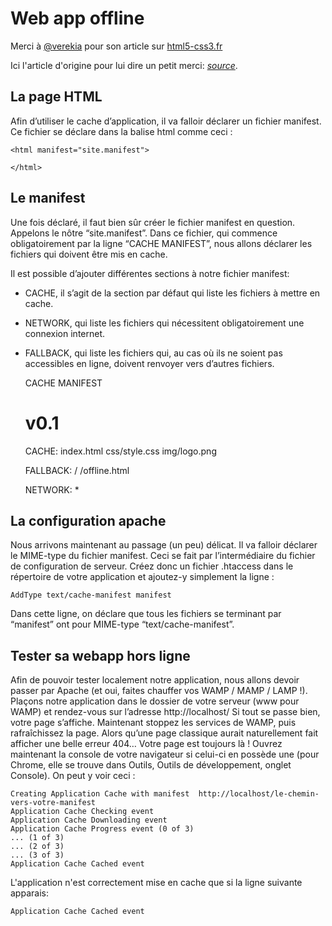 Web app offline
===============
Merci à [@verekia](http://twitter.com/#!/verekia) pour son article sur [html5-css3.fr](http://www.html5-css3.fr)

Ici l'article d'origine pour lui dire un petit merci: *[source](http://www.html5-css3.fr/html5/tutoriel-application-web-offline-html5-cache-manifest)*.

La page HTML
------------
Afin d’utiliser le cache d’application, il va falloir déclarer un fichier manifest.
Ce fichier se déclare dans la balise html comme ceci :

    <html manifest="site.manifest">
    
    </html>

Le manifest
-----------
Une fois déclaré, il faut bien sûr créer le fichier manifest en question. Appelons le nôtre “site.manifest”.
Dans ce fichier, qui commence obligatoirement par la ligne “CACHE MANIFEST”, nous allons déclarer les fichiers qui doivent être mis en cache.

Il est possible d’ajouter différentes sections à notre fichier manifest:

* CACHE, il s’agit de la section par défaut qui liste les fichiers à mettre en cache.
* NETWORK, qui liste les fichiers qui nécessitent obligatoirement une connexion internet.
* FALLBACK, qui liste les fichiers qui, au cas où ils ne soient pas accessibles en ligne, doivent renvoyer vers d’autres fichiers.

    CACHE MANIFEST
    # v0.1
    
    CACHE:
    index.html
    css/style.css
    img/logo.png
     
    FALLBACK:
    / /offline.html
     
    NETWORK:
    *

La configuration apache
-----------------------
Nous arrivons maintenant au passage (un peu) délicat. Il va falloir déclarer le MIME-type du fichier manifest. Ceci se fait par l’intermédiaire du fichier de configuration de serveur.
Créez donc un fichier .htaccess dans le répertoire de votre application et ajoutez-y simplement la ligne :

    AddType text/cache-manifest manifest

Dans cette ligne, on déclare que tous les fichiers se terminant par “manifest” ont pour MIME-type “text/cache-manifest”.

Tester sa webapp hors ligne
---------------------------
Afin de pouvoir tester localement notre application, nous allons devoir passer par Apache (et oui, faites chauffer vos WAMP / MAMP / LAMP !).
Plaçons notre application dans le dossier de votre serveur (www pour WAMP) et rendez-vous sur l’adresse http://localhost/
Si tout se passe bien, votre page s’affiche.
Maintenant stoppez les services de WAMP, puis rafraîchissez la page.
Alors qu’une page classique aurait naturellement fait afficher une belle erreur 404… Votre page est toujours là !
Ouvrez maintenant la console de votre navigateur si celui-ci en possède une (pour Chrome, elle se trouve dans Outils, Outils de développement, onglet Console).
On peut y voir ceci :

    Creating Application Cache with manifest  http://localhost/le-chemin-vers-votre-manifest
    Application Cache Checking event
    Application Cache Downloading event
    Application Cache Progress event (0 of 3)
    ... (1 of 3)
    ... (2 of 3)
    ... (3 of 3)
    Application Cache Cached event

L'application n'est correctement mise en cache que si la ligne suivante apparais:

    Application Cache Cached event
